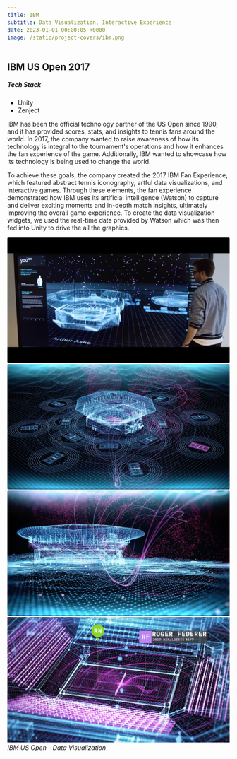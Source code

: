 ```yaml
---
title: IBM
subtitle: Data Visualization, Interactive Experience
date: 2023-01-01 00:00:05 +0000
image: /static/project-covers/ibm.png
---
```


## IBM US Open 2017

##### Tech Stack 
* Unity
* Zenject

IBM has been the official technology partner of the US Open since 1990, and it has provided scores, stats, and insights to tennis fans around the world. In 2017, the company wanted to raise awareness of how its technology is integral to the tournament's operations and how it enhances the fan experience of the game. Additionally, IBM wanted to showcase how its technology is being used to change the world. 

To achieve these goals, the company created the 2017 IBM Fan Experience, which featured abstract tennis iconography, artful data visualizations, and interactive games. Through these elements, the fan experience demonstrated how IBM uses its artificial intelligence (Watson) to capture and deliver exciting moments and in-depth match insights, ultimately improving the overall game experience. To create the data visualization widgets, we used the real-time data provided by Watson which was then fed into Unity to drive the all the graphics.

<div class="gallery-box">
  <div class="gallery">
    <img src="/static/portfolio/ibm/1.jpeg" alt="Project">
	<img src="/static/portfolio/ibm/2.jpeg" alt="Project">
	<img src="/static/portfolio/ibm/3.jpeg" alt="Project">
	<img src="/static/portfolio/ibm/4.jpeg" alt="Project">
  </div>
  <em>IBM US Open - Data Visualization</em>
</div>